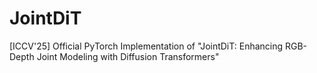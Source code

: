 # JointDiT
[ICCV'25] Official PyTorch Implementation of "JointDiT: Enhancing RGB-Depth Joint Modeling with Diffusion Transformers"

